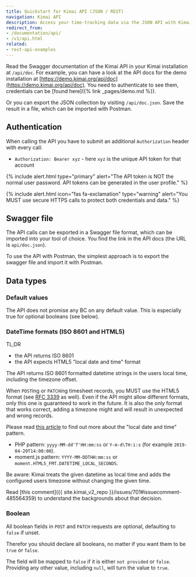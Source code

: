 ```yaml
---
title: Quickstart for Kimai API (JSON / REST)
navigation: Kimai API
description: Access your time-tracking data via the JSON API with Kimai
redirect_from: 
- /documentation/api/
- /v1/api.html
related:
- rest-api-examples
---
```


Read the Swagger documentation of the Kimai API in your Kimai installation at `/api/doc`.
For example, you can have a look at the API docs for the demo installation at [https://demo.kimai.org/api/doc](https://demo.kimai.org/api/doc).
You need to authenticate to see them, credentials can be [found here]({% link _pages/demo.md %}).

Or you can export the JSON collection by visiting `/api/doc.json`. Save the result in a file, which can be imported with Postman.

## Authentication

When calling the API you have to submit an additional `Authorization` header with every call:

- `Authorization: Bearer xyz` - here `xyz` is the unique API token for that account

{% include alert.html type="primary" alert="The API token is NOT the normal user password. API tokens can be generated in the user profile." %}

{% include alert.html icon="fas fa-exclamation" type="warning" alert="You MUST use secure HTTPS calls to protect both credentials and data." %}

## Swagger file

The API calls can be exported in a Swagger file format, which can be imported into your tool of choice.
You find the link in the API docs (the URL is `api/doc.json`).

To use the API with Postman, the simplest approach is to export the swagger file and import it with Postman. 


## Data types

### Default values

The API does not promise any BC on any default value. This is especially true for optional booleans (see below). 

### DateTime formats (ISO 8601 and HTML5)

TL;DR
- the API returns ISO 8601
- the API expects HTML5 "local date and time" format

The API returns ISO 8601 formatted datetime strings in the users local time, including the timezone offset. 

When `POST`ing or `PATCH`ing timesheet records, you MUST use the HTML5 format (see [RFC 3339](https://tools.ietf.org/html/rfc3339) as well).
Even if the API might allow different formats, only this one is guaranteed to work in the future.
It is also the only format that works correct, adding a timezone might and will result in unexpected and wrong records. 

Please read [this article](http://w3c.github.io/html-reference/datatypes.html#form.data.datetime-local) to find out more 
about the "local date and time" pattern.

- PHP pattern: `yyyy-MM-dd'T'HH:mm:ss` or `Y-m-d\TH:i:s` (for example `2019-04-20T14:00:00`).
- moment.js pattern: `YYYY-MM-DDTHH:mm:ss` or `moment.HTML5_FMT.DATETIME_LOCAL_SECONDS`.

Be aware: Kimai treats the given datetime as local time and adds the configured users timezone without changing the given time.

Read [this comment]({{ site.kimai_v2_repo }}/issues/701#issuecomment-485564359) to understand the backgrounds about that decision.

### Boolean

All boolean fields in `POST` and `PATCH` requests are optional, defaulting to `false` if unset.

Therefor you should declare all booleans, no matter if you want them to be `true` or `false`.

The field will be mapped to `false` if it is either `not provided` or `false`.
Providing any other value, including `null`, will turn the value to `true`. 
